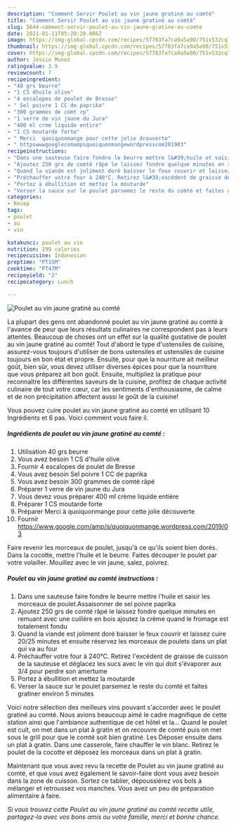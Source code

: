 ```yaml
---
description: "Comment Servir Poulet au vin jaune gratiné au comté"
title: "Comment Servir Poulet au vin jaune gratiné au comté"
slug: 5644-comment-servir-poulet-au-vin-jaune-gratine-au-comte
date: 2021-01-11T05:20:20.006Z
image: https://img-global.cpcdn.com/recipes/57783fa7ca9a5a90/751x532cq70/poulet-au-vin-jaune-gratine-au-comte-photo-principale-de-la-recette.jpg
thumbnail: https://img-global.cpcdn.com/recipes/57783fa7ca9a5a90/751x532cq70/poulet-au-vin-jaune-gratine-au-comte-photo-principale-de-la-recette.jpg
cover: https://img-global.cpcdn.com/recipes/57783fa7ca9a5a90/751x532cq70/poulet-au-vin-jaune-gratine-au-comte-photo-principale-de-la-recette.jpg
author: Jessie Munoz
ratingvalue: 3.9
reviewcount: 7
recipeingredient:
- "40 grs beurre"
- "1 CS dhuile olive"
- "4 escalopes de poulet de Bresse"
- " Sel poivre 1 CC de paprika"
- "300 grammes de comt rp"
- "1 verre de vin jaune du Jura"
- "400 ml crme liquide entire"
- "1 CS moutarde forte"
- " Merci  quoiquonmange pour cette jolie dcouverte"
- " httpswwwgooglecomampsquoiquonmangewordpresscom201903"
recipeinstructions:
- "Dans une sauteuse faire fondre le beurre mettre l&#39;huile et saisir les morceaux de poulet.Assaisonner de sel poivre paprika"
- "Ajoutez 250 grs de comté râpé le laissez fondre quelque minutes en remuant avec une cuillère en bois ajoutez la crème quand le fromage est totalement fondu"
- "Quand la viande est joliment doré baisser le feux couvrir et laissez cuire 20/25 minutes et ensuite réservez les morceaux de poulets dans un plat qui va au four"
- "Préchauffer votre four à 240°C. Retirez l&#39;excédent de graisse de cuisson de la sauteuse et déglacez les sucs avec le vin qui doit s&#39;évaporer aux 3/4 pour perdre son amertume"
- "Portez à ébullition et mettez la moutarde"
- "Verser la sauce sur le poulet parsemez le reste du comté et faites gratiner environ 5 minutes"
categories:
- Resep
tags:
- poulet
- au
- vin

katakunci: poulet au vin 
nutrition: 299 calories
recipecuisine: Indonesian
preptime: "PT15M"
cooktime: "PT47M"
recipeyield: "2"
recipecategory: Lunch

---
```



![Poulet au vin jaune gratiné au comté](https://img-global.cpcdn.com/recipes/57783fa7ca9a5a90/751x532cq70/poulet-au-vin-jaune-gratine-au-comte-photo-principale-de-la-recette.jpg)

La plupart des gens ont abandonné poulet au vin jaune gratiné au comté à l'avance de peur que leurs résultats culinaires ne correspondent pas à leurs attentes. Beaucoup de choses ont un effet sur la qualité gustative de poulet au vin jaune gratiné au comté! Tout d'abord le type d'ustensiles de cuisine, assurez-vous toujours d'utiliser de bons ustensiles et ustensiles de cuisine toujours en bon état et propre. Ensuite, pour que la nourriture ait meilleur goût, bien sûr, vous devez utiliser diverses épices pour que la nourriture que vous préparez ait bon goût. Ensuite, multipliez la pratique pour reconnaître les différentes saveurs de la cuisine, profitez de chaque activité culinaire de tout votre cœur, car les sentiments d'enthousiasme, de calme et de non précipitation affectent aussi le goût de la cuisine!

<!--inarticleads1-->

Vous pouvez cuire poulet au vin jaune gratiné au comté en utilisant 10 Ingrédients et 6 pas. Voici comment vous faire il.

##### Ingrédients de poulet au vin jaune gratiné au comté :

1. Utilisation 40 grs beurre
1. Vous avez besoin 1 CS d&#39;huile olive
1. Fournir 4 escalopes de poulet de Bresse
1. Vous avez besoin  Sel poivre 1 CC de paprika
1. Vous avez besoin 300 grammes de comté râpé
1. Préparer 1 verre de vin jaune du Jura
1. Vous devez vous préparer 400 ml crème liquide entière
1. Préparer 1 CS moutarde forte
1. Préparer  Merci à quoiquonmange pour cette jolie découverte
1. Fournir  https://www.google.com/amp/s/quoiquonmange.wordpress.com/2019/03


Faire revenir les morceaux de poulet, jusqu&#39;à ce qu&#39;ils soient bien dorés. Dans la cocotte, mettre l&#39;huile et le beurre. Faites découper le poulet par votre volailler. Mouillez avec le vin jaune, salez, poivrez. 

<!--inarticleads2-->

##### Poulet au vin jaune gratiné au comté instructions :

1. Dans une sauteuse faire fondre le beurre mettre l&#39;huile et saisir les morceaux de poulet.Assaisonner de sel poivre paprika
1. Ajoutez 250 grs de comté râpé le laissez fondre quelque minutes en remuant avec une cuillère en bois ajoutez la crème quand le fromage est totalement fondu
1. Quand la viande est joliment doré baisser le feux couvrir et laissez cuire 20/25 minutes et ensuite réservez les morceaux de poulets dans un plat qui va au four
1. Préchauffer votre four à 240°C. Retirez l&#39;excédent de graisse de cuisson de la sauteuse et déglacez les sucs avec le vin qui doit s&#39;évaporer aux 3/4 pour perdre son amertume
1. Portez à ébullition et mettez la moutarde
1. Verser la sauce sur le poulet parsemez le reste du comté et faites gratiner environ 5 minutes


Voici notre sélection des meilleurs vins pouvant s&#39;accorder avec le poulet gratiné au comté. Nous avions beaucoup aimé le cadre magnifique de cette station ainsi que l&#39;ambiance authentique de cet hôtel et la… Quand le poulet est cuit, on met dans un plat à gratin et on recouvre de comté puis on met sous le grill pour que le comté soit bien gratiné. Les Déposer ensuite dans un plat à gratin. Dans une casserole, faire chauffer le vin blanc. Retirez le poulet de la cocotte et déposez les morceaux dans un plat à gratin. 

<!--inarticleads1-->

<p>
Maintenant que vous avez revu la recette de Poulet au vin jaune gratiné au comté, et que vous avez également le savoir-faire dont vous avez besoin dans la zone de cuisson. Sortez ce tablier, dépoussiérez vos bols à mélanger et retroussez vos manches. Vous avez un peu de préparation alimentaire à faire.
</p>

<p>
<i>Si vous trouvez cette Poulet au vin jaune gratiné au comté recette utile, partagez-la avec vos bons amis ou votre famille, merci et bonne chance.</i>
</p>
